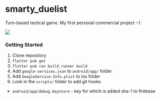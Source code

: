 # smarty_duelist

Turn-based tactical game. My first personal commercial project :-)

![](https://github.com/Comp0te/Flutter-test/workflows/Code%20check/badge.svg?branch=dev)

### Getting Started

 1. Clone repository
 2. `flutter pub get`
 3. `flutter pub run build_runner build`
 3. Add `google-services.json` to `android/app/` folder
 4. Add `GoogleService-Info.plist` to ios folder
 5. Look in the `scripts/` folder to add git hooks
 
 - `android/app/debug.keystore` - key for which is added sha-1 to firebase